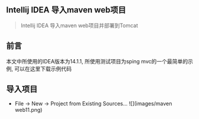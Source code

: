 ## Intellij IDEA 导入maven web项目
> Intellij IDEA 导入maven web项目并部署到Tomcat
## 前言
本文中所使用的IDEA版本为14.1.1, 所使用测试项目为sping mvc的一个最简单的示例, 可以在这里下载示例代码
## 导入项目
* File -> New -> Project from Existing Sources…
![](images/maven web11.png)